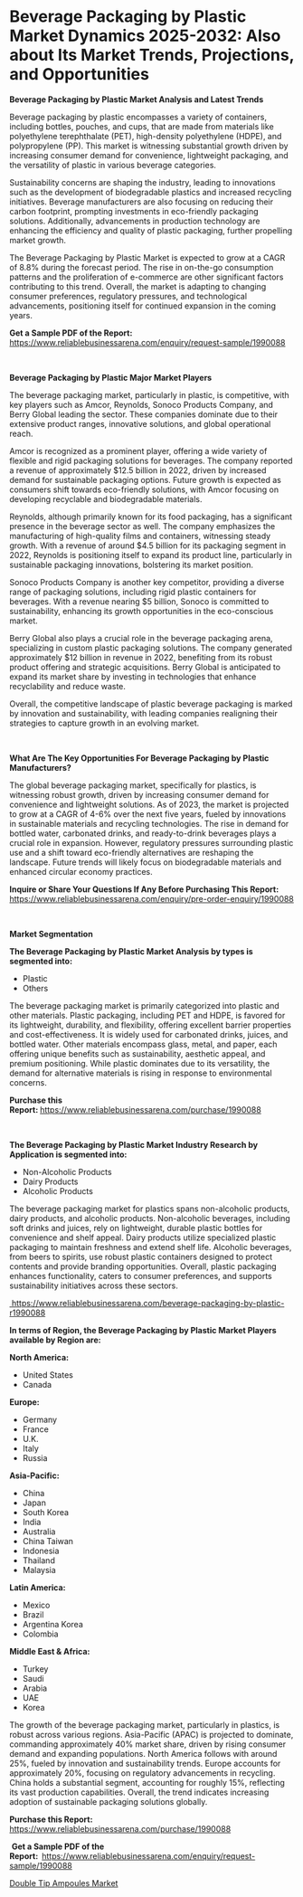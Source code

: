 <p><h1>Beverage Packaging by Plastic Market Dynamics 2025-2032: Also about Its Market Trends, Projections, and Opportunities</h1></p><p><strong>Beverage Packaging by Plastic Market Analysis and Latest Trends</strong></p>
<p><p>Beverage packaging by plastic encompasses a variety of containers, including bottles, pouches, and cups, that are made from materials like polyethylene terephthalate (PET), high-density polyethylene (HDPE), and polypropylene (PP). This market is witnessing substantial growth driven by increasing consumer demand for convenience, lightweight packaging, and the versatility of plastic in various beverage categories. </p><p>Sustainability concerns are shaping the industry, leading to innovations such as the development of biodegradable plastics and increased recycling initiatives. Beverage manufacturers are also focusing on reducing their carbon footprint, prompting investments in eco-friendly packaging solutions. Additionally, advancements in production technology are enhancing the efficiency and quality of plastic packaging, further propelling market growth.</p><p>The Beverage Packaging by Plastic Market is expected to grow at a CAGR of 8.8% during the forecast period. The rise in on-the-go consumption patterns and the proliferation of e-commerce are other significant factors contributing to this trend. Overall, the market is adapting to changing consumer preferences, regulatory pressures, and technological advancements, positioning itself for continued expansion in the coming years.</p></p>
<p><strong>Get a Sample PDF of the Report:&nbsp;</strong> <a href="https://www.reliablebusinessarena.com/enquiry/request-sample/1990088?utm_campaign=3115&utm_medium=2&utm_source=Github&utm_content=ia&utm_term=08032025&utm_id=beverage-packaging-by-plastic">https://www.reliablebusinessarena.com/enquiry/request-sample/1990088</a></p>
<p>&nbsp;</p>
<p><strong>Beverage Packaging by Plastic Major Market Players</strong></p>
<p><p>The beverage packaging market, particularly in plastic, is competitive, with key players such as Amcor, Reynolds, Sonoco Products Company, and Berry Global leading the sector. These companies dominate due to their extensive product ranges, innovative solutions, and global operational reach.</p><p>Amcor is recognized as a prominent player, offering a wide variety of flexible and rigid packaging solutions for beverages. The company reported a revenue of approximately $12.5 billion in 2022, driven by increased demand for sustainable packaging options. Future growth is expected as consumers shift towards eco-friendly solutions, with Amcor focusing on developing recyclable and biodegradable materials.</p><p>Reynolds, although primarily known for its food packaging, has a significant presence in the beverage sector as well. The company emphasizes the manufacturing of high-quality films and containers, witnessing steady growth. With a revenue of around $4.5 billion for its packaging segment in 2022, Reynolds is positioning itself to expand its product line, particularly in sustainable packaging innovations, bolstering its market position.</p><p>Sonoco Products Company is another key competitor, providing a diverse range of packaging solutions, including rigid plastic containers for beverages. With a revenue nearing $5 billion, Sonoco is committed to sustainability, enhancing its growth opportunities in the eco-conscious market.</p><p>Berry Global also plays a crucial role in the beverage packaging arena, specializing in custom plastic packaging solutions. The company generated approximately $12 billion in revenue in 2022, benefiting from its robust product offering and strategic acquisitions. Berry Global is anticipated to expand its market share by investing in technologies that enhance recyclability and reduce waste.</p><p>Overall, the competitive landscape of plastic beverage packaging is marked by innovation and sustainability, with leading companies realigning their strategies to capture growth in an evolving market.</p></p>
<p>&nbsp;</p>
<p><strong>What Are The Key Opportunities For Beverage Packaging by Plastic Manufacturers?</strong></p>
<p><p>The global beverage packaging market, specifically for plastics, is witnessing robust growth, driven by increasing consumer demand for convenience and lightweight solutions. As of 2023, the market is projected to grow at a CAGR of 4-6% over the next five years, fueled by innovations in sustainable materials and recycling technologies. The rise in demand for bottled water, carbonated drinks, and ready-to-drink beverages plays a crucial role in expansion. However, regulatory pressures surrounding plastic use and a shift toward eco-friendly alternatives are reshaping the landscape. Future trends will likely focus on biodegradable materials and enhanced circular economy practices.</p></p>
<p><strong>Inquire or Share Your Questions If Any Before Purchasing This Report:</strong> <a href="https://www.reliablebusinessarena.com/enquiry/pre-order-enquiry/1990088?utm_campaign=3115&utm_medium=2&utm_source=Github&utm_content=ia&utm_term=08032025&utm_id=beverage-packaging-by-plastic">https://www.reliablebusinessarena.com/enquiry/pre-order-enquiry/1990088</a></p>
<p>&nbsp;</p>
<p><strong>Market Segmentation</strong></p>
<p><strong>The Beverage Packaging by Plastic Market Analysis by types is segmented into:</strong></p>
<p><ul><li>Plastic</li><li>Others</li></ul></p>
<p><p>The beverage packaging market is primarily categorized into plastic and other materials. Plastic packaging, including PET and HDPE, is favored for its lightweight, durability, and flexibility, offering excellent barrier properties and cost-effectiveness. It is widely used for carbonated drinks, juices, and bottled water. Other materials encompass glass, metal, and paper, each offering unique benefits such as sustainability, aesthetic appeal, and premium positioning. While plastic dominates due to its versatility, the demand for alternative materials is rising in response to environmental concerns.</p></p>
<p><strong>Purchase this Report:&nbsp;</strong><a href="https://www.reliablebusinessarena.com/purchase/1990088?utm_campaign=3115&utm_medium=2&utm_source=Github&utm_content=ia&utm_term=08032025&utm_id=beverage-packaging-by-plastic">https://www.reliablebusinessarena.com/purchase/1990088</a></p>
<p>&nbsp;</p>
<p><strong>The Beverage Packaging by Plastic Market Industry Research by Application is segmented into:</strong></p>
<p><ul><li>Non-Alcoholic Products</li><li>Dairy Products</li><li>Alcoholic Products</li></ul></p>
<p><p>The beverage packaging market for plastics spans non-alcoholic products, dairy products, and alcoholic products. Non-alcoholic beverages, including soft drinks and juices, rely on lightweight, durable plastic bottles for convenience and shelf appeal. Dairy products utilize specialized plastic packaging to maintain freshness and extend shelf life. Alcoholic beverages, from beers to spirits, use robust plastic containers designed to protect contents and provide branding opportunities. Overall, plastic packaging enhances functionality, caters to consumer preferences, and supports sustainability initiatives across these sectors.</p></p>
<p><a href="https://www.reliablebusinessarena.com/beverage-packaging-by-plastic-r1990088?utm_campaign=3115&utm_medium=2&utm_source=Github&utm_content=ia&utm_term=08032025&utm_id=beverage-packaging-by-plastic">&nbsp;https://www.reliablebusinessarena.com/beverage-packaging-by-plastic-r1990088</a></p>
<p><strong>In terms of Region, the Beverage Packaging by Plastic Market Players available by Region are:</strong></p>
<p>
    <p> <strong> North America: </strong>
        <ul>
            <li>United States</li>
            <li>Canada</li>
        </ul>
        </p> 
    <p> <strong> Europe: </strong>
        <ul>
            <li>Germany</li>
            <li>France</li>
            <li>U.K.</li>
            <li>Italy</li>
            <li>Russia</li>
        </ul>
        </p> 
    <p> <strong> Asia-Pacific: </strong>
        <ul>
            <li>China</li>
            <li>Japan</li>
            <li>South Korea</li>
            <li>India</li>
            <li>Australia</li>
            <li>China Taiwan</li>
            <li>Indonesia</li>
            <li>Thailand</li>
            <li>Malaysia</li>
        </ul>
        </p> 
    <p> <strong> Latin America: </strong>
        <ul>
            <li>Mexico</li>
            <li>Brazil</li>
            <li>Argentina Korea</li>
            <li>Colombia</li>
        </ul>
        </p> 
    <p> <strong> Middle East & Africa: </strong>
        <ul>
            <li>Turkey</li>
            <li>Saudi</li>
            <li>Arabia</li>
            <li>UAE</li>
            <li>Korea</li>
        </ul>
    </p>
    </p>
<p><p>The growth of the beverage packaging market, particularly in plastics, is robust across various regions. Asia-Pacific (APAC) is projected to dominate, commanding approximately 40% market share, driven by rising consumer demand and expanding populations. North America follows with around 25%, fueled by innovation and sustainability trends. Europe accounts for approximately 20%, focusing on regulatory advancements in recycling. China holds a substantial segment, accounting for roughly 15%, reflecting its vast production capabilities. Overall, the trend indicates increasing adoption of sustainable packaging solutions globally.</p></p>
<p><strong>Purchase this Report: </strong><a href="https://www.reliablebusinessarena.com/purchase/1990088?utm_campaign=3115&utm_medium=2&utm_source=Github&utm_content=ia&utm_term=08032025&utm_id=beverage-packaging-by-plastic">https://www.reliablebusinessarena.com/purchase/1990088</a></p>
<p>&nbsp;<strong>Get a Sample PDF of the Report:&nbsp;&nbsp;</strong><a href="https://www.reliablebusinessarena.com/enquiry/request-sample/1990088?utm_campaign=3115&utm_medium=2&utm_source=Github&utm_content=ia&utm_term=08032025&utm_id=beverage-packaging-by-plastic">https://www.reliablebusinessarena.com/enquiry/request-sample/1990088</a></p>
<p><strong></strong></p>
<p><p><a href="https://github.com/momossidram/Market-Research-Report-List-1/blob/main/double-tip-ampoules-market.md?utm_campaign=3115&utm_medium=2&utm_source=Github&utm_content=ia&utm_term=08032025&utm_id=beverage-packaging-by-plastic">Double Tip Ampoules Market</a></p></p>